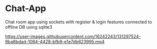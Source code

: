 # Chat-App
Chat room app using sockets with register & login features connected to offline DB using sqlite3



https://user-images.githubusercontent.com/16242243/131297524-9ba8bdad-1084-4428-bfb9-e1e7db623995.mp4


